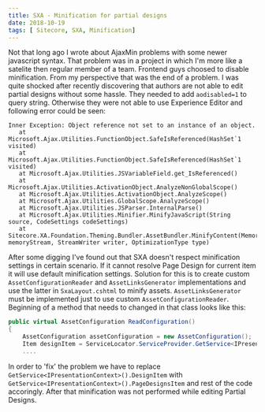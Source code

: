 ```yaml
---
title: SXA - Minification for partial designs
date: 2018-10-19
tags: [ Sitecore, SXA, Minification]
---
```


Not that long ago I wrote about AjaxMin problems with some newer javascript syntax. That problem was in a project in which I'm more like a satelite then regular member of a team. Frontend guys choosed to disable minification. From my perspective that was the end of a problem. I was quite shocked after recently discovering that authors are not able to edit partial designs without some hassle. They needed to add `aodisabled=1` to query string. Otherwise they were not able to use Experience Editor and following error could be seen:
```
Inner Exception: Object reference not set to an instance of an object.
   at Microsoft.Ajax.Utilities.FunctionObject.SafeIsReferenced(HashSet`1 visited)
   at Microsoft.Ajax.Utilities.FunctionObject.SafeIsReferenced(HashSet`1 visited)
   at Microsoft.Ajax.Utilities.JSVariableField.get_IsReferenced()
   at Microsoft.Ajax.Utilities.ActivationObject.AnalyzeNonGlobalScope()
   at Microsoft.Ajax.Utilities.ActivationObject.AnalyzeScope()
   at Microsoft.Ajax.Utilities.GlobalScope.AnalyzeScope()
   at Microsoft.Ajax.Utilities.JSParser.InternalParse()
   at Microsoft.Ajax.Utilities.Minifier.MinifyJavaScript(String source, CodeSettings codeSettings)
   at Sitecore.XA.Foundation.Theming.Bundler.AssetBundler.MinifyContent(MemoryStream memoryStream, StreamWriter writer, OptimizationType type)
```
After some digging I've found out that SXA doesn't respect minification settings in certain scenario.  If it cannot resolve Page Design for current item it will use default minification settings. Solution for this is to create custom `AssetConfigurationReader` and `AssetLinksGenerator` implementations and use the latter in `SxaLayout.cshtml` to minify assets. `AssetLinksGenerator` must be implemented just to use custom `AssetConfigurationReader`.  Beginning of a method that needs to changed in that class looks like this:
``` csharp
public virtual AssetConfiguration ReadConfiguration()
{
    AssetConfiguration assetConfiguration = new AssetConfiguration();
    Item designItem = ServiceLocator.ServiceProvider.GetService<IPresentationContext>().DesignItem;
    ....
```
In order to 'fix' the problem we have to replace `GetService<IPresentationContext>().DesignItem`  with `GetService<IPresentationContext>().PageDesignsItem` and rest of the code accoringly. After that minification was not performed while editing Partial Designs.